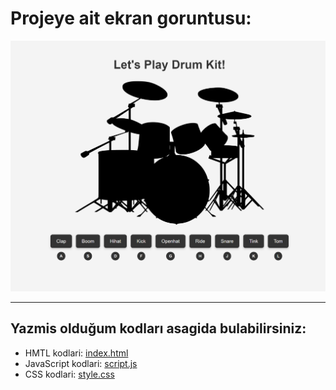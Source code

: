 # Projeye ait ekran goruntusu:

![Resim-1](images/drum-kit.png)

---

## Yazmis olduğum kodları asagida bulabilirsiniz:

- HMTL kodlari: [index.html](index.html)
- JavaScript kodlari: [script.js](scritp.js)
- CSS kodlari: [style.css](styles/style.css)
